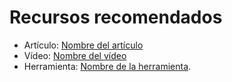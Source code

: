 # Recursos recomendados

- Artículo: [Nombre del artículo](enlace)
- Vídeo: [Nombre del vídeo](enlace)
- Herramienta: [Nombre de la herramienta](enlace).
